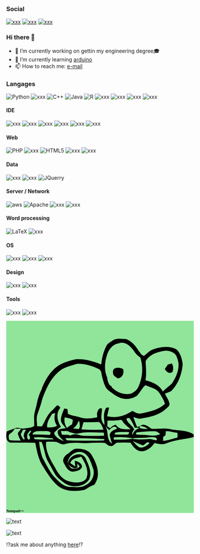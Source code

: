 ### Social
[![xxx](https://img.shields.io/badge/GitHub-181717.svg?style=for-the-badge&logo=GitHub&logoColor=white)](https://github.com/MaxenceRogerieux) [![xxx](https://img.shields.io/badge/LinkedIn-0A66C2.svg?style=for-the-badge&logo=LinkedIn&logoColor=white)](https://www.linkedin.com/in/maxence-rogerieux-2b2110241) [![xxx](https://img.shields.io/badge/Reed_my_CV-111111.svg?style=for-the-badge&logo=readdotcv&color=f10000)](https://github.com/MaxenceRogerieux/MaxenceRogerieux/blob/2fa85d4a95312f7c2554ae38e843beaeea55725b/CV_Stage_M1_Nantes.pdf)

### Hi there 👋

- 🔭 I’m currently working on gettin my engineering degree🎓
- 🌱 I’m currently learning [arduino](https://openclassrooms.com/forum/sujet/mooc-arduino)
- 📫 How to reach me: [e-mail](mailto:maxence.rogerieux@isen-ouest.yncrea.fr)

<!---
Source : https://dev.to/envoy_/150-badges-for-github-pnk
& https://badgen.net
& https://letchap.github.io/2013/03/01/memo-markdown-en-francais/

Site web :
https://img.shields.io/badge/website-000000?style=for-the-badge&logo=About.me&logoColor=white

GitHub:
https://img.shields.io/badge/GitHub-100000?style=for-the-badge&logo=github&logoColor=white

Linkedin :
https://img.shields.io/badge/LinkedIn-0077B5?style=for-the-badge&logo=linkedin&logoColor=white

Linktree :
https://img.shields.io/badge/linktree-39E09B?style=for-the-badge&logo=linktree&logoColor=white

Stack Overflow :
https://img.shields.io/badge/Stack_Overflow-FE7A16?style=for-the-badge&logo=stack-overflow&logoColor=white

Socials

Twitch :
https://img.shields.io/badge/Twitch-9146FF?style=for-the-badge&logo=twitch&logoColor=white

Youtube :
https://img.shields.io/badge/YouTube-FF0000?style=for-the-badge&logo=youtube&logoColor=white

Instagram :
https://img.shields.io/badge/Instagram-E4405F?style=for-the-badge&logo=instagram&logoColor=white

Spotify :
https://img.shields.io/badge/Spotify-1ED760?&style=for-the-badge&logo=spotify&logoColor=white

LANGUAGES

Google Analytics :
https://img.shields.io/badge/Google%20Analytics-E37400?style=for-the-badge&logo=google%20analytics&logoColor=white

RSS :
https://img.shields.io/badge/RSS-FFA500?style=for-the-badge&logo=rss&logoColor=white

Python :
https://img.shields.io/badge/Python-3776AB?style=for-the-badge&logo=python&logoColor=white

HTML :
https://img.shields.io/badge/HTML-239120?style=for-the-badge&logo=html5&logoColor=white

CSS :
https://img.shields.io/badge/CSS-239120?&style=for-the-badge&logo=css3&logoColor=white

JS :
https://img.shields.io/badge/JavaScript-F7DF1E?style=for-the-badge&logo=javascript&logoColor=black

Node JS :
https://img.shields.io/badge/Node.js-43853D?style=for-the-badge&logo=node.js&logoColor=white

HTML5 :
https://img.shields.io/badge/HTML5-E34F26?style=for-the-badge&logo=html5&logoColor=white

CSS3 :
https://img.shields.io/badge/CSS3-1572B6?style=for-the-badge&logo=css3&logoColor=white

Python :
https://img.shields.io/badge/Python-14354C?style=for-the-badge&logo=python&logoColor=white

C :
https://img.shields.io/badge/C-00599C?style=for-the-badge&logo=c&logoColor=white

C++ :
https://img.shields.io/badge/C%2B%2B-00599C?style=for-the-badge&logo=c%2B%2B&logoColor=white

Java :
https://img.shields.io/badge/Java-ED8B00?style=for-the-badge&logo=openjdk&logoColor=white

Php :
https://img.shields.io/badge/PHP-777BB4?style=for-the-badge&logo=php&logoColor=white

Arduino :
https://img.shields.io/badge/Arduino-00979D?style=for-the-badge&logo=Arduino&logoColor=white

Raspberry Pi :
https://img.shields.io/badge/Raspberry%20Pi-A22846?style=for-the-badge&logo=Raspberry%20Pi&logoColor=white

R :
https://img.shields.io/badge/R-276DC3?style=for-the-badge&logo=r&logoColor=white

Swift :
https://img.shields.io/badge/Swift-FA7343?style=for-the-badge&logo=swift&logoColor=white

Markdown :
https://img.shields.io/badge/Markdown-000000?style=for-the-badge&logo=markdown&logoColor=white

React :
https://img.shields.io/badge/React-20232A?style=for-the-badge&logo=react&logoColor=61DAFB

React native :
https://img.shields.io/badge/React_Native-20232A?style=for-the-badge&logo=react&logoColor=61DAFB

Vue js :
https://img.shields.io/badge/Vue.js-35495E?style=for-the-badge&logo=vue.js&logoColor=4FC08D

Angular :
https://img.shields.io/badge/Angular-DD0031?style=for-the-badge&logo=angular&logoColor=white

Angular.JS :
https://img.shields.io/badge/AngularJS-E23237?style=for-the-badge&logo=angularjs&logoColor=white

Bootstrap :
https://img.shields.io/badge/Bootstrap-563D7C?style=for-the-badge&logo=bootstrap&logoColor=white

JQuery :
https://img.shields.io/badge/jQuery-0769AD?style=for-the-badge&logo=jquery&logoColor=white

MySQL :
https://img.shields.io/badge/MySQL-00000F?style=for-the-badge&logo=mysql&logoColor=white
https://img.shields.io/badge/MySQL-005C84?style=for-the-badge&logo=mysql&logoColor=white

Postgresql :
https://img.shields.io/badge/PostgreSQL-316192?style=for-the-badge&logo=postgresql&logoColor=white
https://img.shields.io/badge/PostgreSQL-316192?style=for-the-badge&logo=postgresql&logoColor=white

Oracle :
https://img.shields.io/badge/Oracle-F80000?style=for-the-badge&logo=Oracle&logoColor=white

Unity :
https://img.shields.io/badge/Unity-100000?style=for-the-badge&logo=unity&logoColor=white

AWS :
https://img.shields.io/badge/Amazon_AWS-232F3E?style=for-the-badge&logo=amazon-aws&logoColor=white
https://img.shields.io/badge/Amazon_AWS-FF9900?style=for-the-badge&logo=amazonaws&logoColor=white

Apache :
![Apache](https://img.shields.io/badge/apache-%23D42029.svg?style=for-the-badge&logo=apache&logoColor=white)

LaTex :
![LaTeX](https://img.shields.io/badge/latex-%23008080.svg?style=for-the-badge&logo=latex&logoColor=white)

MICROSOFT

Excel :
https://img.shields.io/badge/Microsoft_Excel-217346?style=for-the-badge&logo=microsoft-excel&logoColor=white

PWP :
https://img.shields.io/badge/Microsoft_PowerPoint-B7472A?style=for-the-badge&logo=microsoft-powerpoint&logoColor=white

Office :
https://img.shields.io/badge/Microsoft_Office-D83B01?style=for-the-badge&logo=microsoft-office&logoColor=white

Word :
https://img.shields.io/badge/Microsoft_Word-2B579A?style=for-the-badge&logo=microsoft-word&logoColor=white

Microsoft :
https://img.shields.io/badge/Microsoft-666666?style=for-the-badge&logo=microsoft&logoColor=white

Powershell :
https://img.shields.io/badge/Powershell-2CA5E0?style=for-the-badge&logo=powershell&logoColor=white


OS
Debian :
https://img.shields.io/badge/Debian-A81D33?style=for-the-badge&logo=debian&logoColor=white

IOS :
https://img.shields.io/badge/iOS-000000?style=for-the-badge&logo=ios&logoColor=white

Linux :
https://img.shields.io/badge/Linux-FCC624?style=for-the-badge&logo=linux&logoColor=black

Mac OS :
https://img.shields.io/badge/mac%20os-000000?style=for-the-badge&logo=apple&logoColor=white

Windows :
https://img.shields.io/badge/Windows-0078D6?style=for-the-badge&logo=windows&logoColor=white

Design

AI :
https://img.shields.io/badge/Adobe%20Illustrator-FF9A00?style=for-the-badge&logo=adobe%20illustrator&logoColor=white

PS :
https://img.shields.io/badge/Adobe%20Photoshop-31A8FF?style=for-the-badge&logo=Adobe%20Photoshop&logoColor=black

Premiere :
https://img.shields.io/badge/Adobe%20Premiere%20Pro-9999FF?style=for-the-badge&logo=Adobe%20Premiere%20Pro&logoColor=white

Canva :
https://img.shields.io/badge/Canva-%2300C4CC.svg?&style=for-the-badge&logo=Canva&logoColor=white

Figma :
https://img.shields.io/badge/Figma-F24E1E?style=for-the-badge&logo=figma&logoColor=white

Education

Duolingo :
https://img.shields.io/badge/Duolingo-58CC02?style=for-the-badge&logo=Duolingo&logoColor=white

IDE

Android Studio :
https://img.shields.io/badge/Android_Studio-3DDC84?style=for-the-badge&logo=android-studio&logoColor=white

Clion :
https://img.shields.io/badge/CLion-000000?style=for-the-badge&logo=clion&logoColor=white

Colab :
https://img.shields.io/badge/Colab-F9AB00?style=for-the-badge&logo=googlecolab&color=525252

Eclipse :
https://img.shields.io/badge/Eclipse-2C2255?style=for-the-badge&logo=eclipse&logoColor=white

Intellij IDEA :
https://img.shields.io/badge/IntelliJ_IDEA-000000.svg?style=for-the-badge&logo=intellij-idea&logoColor=white

NotePad++ :
https://img.shields.io/badge/Notepad++-90E59A.svg?style=for-the-badge&logo=notepad%2B%2B&logoColor=black

PHP storm :
http://img.shields.io/badge/-PHPStorm-181717?style=for-the-badge&logo=phpstorm&logoColor=white

Pycharm :
https://img.shields.io/badge/PyCharm-000000.svg?&style=for-the-badge&logo=PyCharm&logoColor=white

Rstudio :
https://img.shields.io/badge/RStudio-75AADB?style=for-the-badge&logo=RStudio&logoColor=white

VSCode :
https://img.shields.io/badge/Visual_Studio_Code-0078D4?style=for-the-badge&logo=visual%20studio%20code&logoColor=white

App

Notion :
https://img.shields.io/badge/Notion-000000?style=for-the-badge&logo=notion&logoColor=white

Overleaf :
https://img.shields.io/badge/Overleaf-47A141?style=for-the-badge&logo=Overleaf&logoColor=white

Prezi :
https://img.shields.io/badge/Prezi-3181FF?style=for-the-badge&logo=prezi&logoColor=white

Trello :
https://img.shields.io/badge/Trello-0052CC?style=for-the-badge&logo=trello&logoColor=white

GIT :
https://img.shields.io/badge/GIT-E44C30?style=for-the-badge&logo=git&logoColor=white

Others

build with love : http://ForTheBadge.com/images/badges/built-with-love.svg
ask me anything : https://img.shields.io/badge/Ask%20me-anything-1abc9c.svg
folower : https://img.shields.io/github/followers/{username}.svg?style=social&label=Follow&maxAge=2592000
stats graph : https://github-readme-stats.vercel.app/api?username={username}&theme=blue-green
stats : https://github-readme-stats.vercel.app/api/top-langs/?username={username}&theme=blue-green
stats : https://starchart.cc/{username}/{repo}.svg

watch : https://img.shields.io/github/watchers/{username}/{repo-name}.svg
stars : https://img.shields.io/github/stars/{username}/{repo-name}.svg
fork : https://img.shields.io/github/forks/{username}/{repo-name}.svg
DL : https://img.shields.io/github/downloads/{username}/{repo-name}/total.svg

Pull :
https://img.shields.io/github/issues-pr/{username}/{repo-name}.svg
https://img.shields.io/github/issues-pr-closed/{username}/{repo-name}.svg

Issues :
https://img.shields.io/github/issues/{username}/{repo-name}.svg
https://img.shields.io/github/issues-closed/{username}/{repo-name}.svg


-->
### Langages
![Python](https://img.shields.io/badge/Python-14354C?style=for-the-badge&logo=python&logoColor=white) ![xxx](https://img.shields.io/badge/C-A8B9CC.svg?style=for-the-badge&logo=C&logoColor=black) ![C++](https://img.shields.io/badge/C%2B%2B-00599C?style=for-the-badge&logo=c%2B%2B&logoColor=white) ![Java](https://img.shields.io/badge/Java-ED8B00?style=for-the-badge&logo=openjdk&logoColor=white) ![R](https://img.shields.io/badge/R-276DC3.svg?style=for-the-badge&logo=R&logoColor=white) ![xxx](https://img.shields.io/badge/STMicroelectronics-03234B.svg?style=for-the-badge&logo=STMicroelectronics&logoColor=white) ![xxx](https://img.shields.io/badge/Qt-41CD52.svg?style=for-the-badge&logo=Qt&logoColor=white) ![xxx](https://img.shields.io/badge/Processing%20Foundation-006699.svg?style=for-the-badge&logo=Processing-Foundation&logoColor=white) ![xxx](https://img.shields.io/badge/Debian-A81D33.svg?style=for-the-badge&logo=Debian&logoColor=white)
#### IDE
![xxx](https://img.shields.io/badge/JetBrains-000000.svg?style=for-the-badge&logo=JetBrains&logoColor=white) ![xxx](https://img.shields.io/badge/Visual%20Studio%20Code-007ACC.svg?style=for-the-badge&logo=Visual-Studio-Code&logoColor=white) ![xxx](https://img.shields.io/badge/RStudio-75AADB.svg?style=for-the-badge&logo=RStudio&logoColor=white) ![xxx](https://img.shields.io/badge/Google%20Colab-F9AB00.svg?style=for-the-badge&logo=Google-Colab&logoColor=white) ![xxx](https://img.shields.io/badge/Overleaf-47A141.svg?style=for-the-badge&logo=Overleaf&logoColor=white) ![xxx](https://img.shields.io/badge/Notepad++-90E59A.svg?style=for-the-badge&logo=Notepad++&logoColor=black)
#### Web
![PHP](https://img.shields.io/badge/PHP-777BB4.svg?style=for-the-badge&logo=PHP&logoColor=white) ![xxx](https://img.shields.io/badge/JavaScript-F7DF1E.svg?style=for-the-badge&logo=JavaScript&logoColor=black) ![HTML5](https://img.shields.io/badge/HTML5-E34F26.svg?style=for-the-badge&logo=HTML5&logoColor=white) ![xxx](https://img.shields.io/badge/CSS3-1572B6.svg?style=for-the-badge&logo=CSS3&logoColor=white) ![xxx](https://img.shields.io/badge/Bootstrap-7952B3.svg?style=for-the-badge&logo=Bootstrap&logoColor=white) 
#### Data
![xxx](https://img.shields.io/badge/MySQL-4479A1.svg?style=for-the-badge&logo=MySQL&logoColor=white) ![xxx](https://img.shields.io/badge/PostgreSQL-4169E1.svg?style=for-the-badge&logo=PostgreSQL&logoColor=white) ![JQuerry](https://img.shields.io/badge/jQuery-0769AD?style=for-the-badge&logo=jquery&logoColor=white)
#### Server / Network
![aws](https://img.shields.io/badge/Amazon%20AWS-232F3E.svg?style=for-the-badge&logo=Amazon-AWS&logoColor=white) ![Apache](https://img.shields.io/badge/Apache-D22128.svg?style=for-the-badge&logo=Apache&logoColor=white) ![xxx](https://img.shields.io/badge/Wireshark-1679A7.svg?style=for-the-badge&logo=Wireshark&logoColor=white) ![xxx](https://img.shields.io/badge/Cisco-1BA0D7.svg?style=for-the-badge&logo=Cisco&logoColor=white)
#### Word processing
![LaTeX](https://img.shields.io/badge/latex-%23008080.svg?style=for-the-badge&logo=latex&logoColor=white) ![xxx](https://img.shields.io/badge/Markdown-000000.svg?style=for-the-badge&logo=Markdown&logoColor=white)
#### OS
![xxx](https://img.shields.io/badge/Linux-FCC624.svg?style=for-the-badge&logo=Linux&logoColor=black) ![xxx](https://img.shields.io/badge/Windows-0078D4.svg?style=for-the-badge&logo=Windows&logoColor=white) ![xxx](https://img.shields.io/badge/Android-3DDC84.svg?style=for-the-badge&logo=Android&logoColor=white)
#### Design
![xxx](https://img.shields.io/badge/Figma-F24E1E.svg?style=for-the-badge&logo=Figma&logoColor=white) ![xxx](https://img.shields.io/badge/Adobe%20Illustrator-FF9A00.svg?style=for-the-badge&logo=Adobe-Illustrator&logoColor=white)
#### Tools
![xxx](https://img.shields.io/badge/Git-F05032.svg?style=for-the-badge&logo=Git&logoColor=white) ![xxx](https://img.shields.io/badge/Trello-0052CC.svg?style=for-the-badge&logo=Trello&logoColor=white)

<div class="card h-100" style="background-color: rgb(144, 229, 154);" data-clipboard-text="https://img.shields.io/badge/Notepad++-90E59A.svg?style=for-the-badge&amp;logo=Notepad++&amp;logoColor=black"><div class="img-badge" style="color: black; fill: black;"><div style="font: bold 10px Verdana;"><svg role="img" viewBox="0 0 24 24" xmlns="http://www.w3.org/2000/svg"><title>Notepad++</title><path d="M14.443 2.285c-.305.005-.6.06-.853.248-.256.168-.546.32-.723.578a6.273 6.273 0 00-.71 2.463c-1.009-.413-2.08-.716-3.177-.676a8.602 8.602 0 00-1.93.604c-1.26.657-2.058 1.943-2.53 3.246a6.84 6.84 0 00-.604 1.805c-.107.568-.322 1.115-.357 1.695-.002.394.029.788.023 1.182-.422.263-.926.245-1.398.328-.34-.008-.67-.18-1.014-.07-.36.172-.75.269-1.111.437-.087.51-.166 1.225.457 1.424 1.064-.002 2.132.002 3.195.021.192.98.38 1.99.898 2.86.613.987 1.213 2.025 2.147 2.75.888.593 2.02.617 3.039.441.387-.043.656-.35 1.004-.492.212-.126.527-.156.607-.428.698-1.13.163-2.531-.47-3.56-.403-.707-1.275-.853-2.018-.82-.436.065-.712.44-1.063.667-.388.235-.761.735-.468 1.186.251.473.561 1.107 1.193 1.074.399-.046.932-.136 1.106-.553.077-.505-.519-.748-.92-.838.019.247.045.494.07.743-.207-.143-.415-.28-.625-.418.128-.667.87-.65 1.38-.854.52.81 1.068 1.852.645 2.815-.489.612-1.37.535-2.054.375-.894-.137-1.487-.933-1.881-1.682-.594-1.035-1.323-2.145-1.196-3.387.417-.021.834-.02 1.25.004.398.094.752.438 1.182.27.922-.252 1.881-.1 2.822-.11.74-.052 1.484-.062 2.225-.031.268.073.411.4.72.38.358.12.558-.246.827-.4a17.954 17.954 0 011.79.002c.283.494.706 1.022 1.31 1.092.734.027 1.356-.493 1.753-1.064.52.117 1.082.282 1.586.021 1.095-.464 2.3-.464 3.43-.785v-.322c-.907-.61-2.027-.441-3.043-.695-.775-.133-1.562-.012-2.34-.022-.345-.236-.683-.509-1.119-.537-.134.059-.27.113-.404.168.356.04.728.12.994.38-.336-.02-.684-.004-1.002-.126-.428.157-.835.4-.902.894-.182-.255.083-.493.189-.72-.24-.507-.826-.768-.994-1.315a.289.289 0 01.48-.008c.234.345.426.715.573 1.104.217.013.435.027.654.045v-.25c-.109.045-.216.09-.322.142-.189-.412-.351-.837-.485-1.271.258.062.506.155.766.207 1.176-.184 2.439-.412 3.36-1.232.194-.2.542-.37.484-.698-.057-.474-.402-.841-.573-1.277.267-.101.535-.2.793-.32.918-.899 1.377-2.185 1.477-3.448-.092-.673-.282-1.413-.803-1.886-.95-.48-2.07-.324-3.035.025-.437.174-.76.527-1.123.813-.296-.066-.477-.41-.672-.633-.375-.64-.89-1.235-1.596-1.51-.293-.011-.608-.055-.914-.05zm.395.516c.59.02 1.109.506 1.443.972.222.37.524.682.885.916a5.218 5.218 0 01-.277 3.791c-.167.375-.519.605-.864.795-.91.267-1.874-.133-2.521-.783l.012-.094c-.458-.214-.537-.767-.616-1.21-.39-.893-.293-1.916-.006-2.823.212-.71.756-1.39 1.526-1.498a1.12 1.12 0 01.418-.066zm5.592 1.025c.616.002 1.29.28 1.44.926.48 1.112-.052 2.344-.688 3.273-.368.345-.792.627-1.137 1-.425-.844-1.359-1.219-2.223-1.437.16-.808.04-1.628.022-2.44.468-.835 1.44-1.154 2.326-1.304.084-.011.172-.018.26-.018zm.775 1.62a7.73 7.73 0 01-.523.138c-.125.181-.252.363-.381.545.141.372.636.718.984.38a1.297 1.297 0 00-.08-1.064c-.178-.318 0 0 0 0zm-11.988.046c.9-.011 1.793.272 2.601.653.38.153.353.6.438.933.065.26.14.516.217.774.126.383.292.78.62 1.037.546.418 1.108.867 1.794 1.025a2.425 2.425 0 001.787-.303c.45-.404.668-1.007 1.137-1.396.44.215.927.318 1.351.568.44.278.653.777.912 1.207.09.194.164.392.242.588-.786.782-1.936.988-2.974 1.23-.43.128-.829-.096-1.186-.304-.184.101-.367.209-.552.309a3.718 3.718 0 01-2.145.45 32.773 32.773 0 01-.55-.072c.084-.376.182-.749.259-1.127-.092.008-.277.02-.37.026-.31.476-.325 1.052-.263 1.597.015.207.028.413.037.62a1.573 1.573 0 01-.408-.932c.016-.391.065-.778.1-1.168-.41-.177-.571.292-.647.596 0 .168.012.335.024.502-.714.163-1.48.246-2.188.011-.514-.168-1.075-.182-1.557-.445-.016-.2-.033-.398-.054-.596-.141-.026-.282-.051-.422-.08-.189.507-.452 1.021-.424 1.575.095.365.401.634.629.925-.335.098-.791.022-1.016.334-.135.601.413.948.772 1.319-.516-.19-1.089-.463-1.266-1.03.26-.302.554-.57.881-.797-.471-.698-.676-1.743-.066-2.421-.118-.143-.257-.39-.477-.268-.172.162-.318.35-.484.52-.7.533-.976 1.386-1.399 2.12-.205-.007-.41-.013-.615-.013l-.01-.254a4.621 4.621 0 01-.023-1.014c.153-.596.418-1.158.568-1.755l.051-.194.086-.293c.452-1.231 1.008-2.494 2.012-3.379.642-.636 1.563-.81 2.396-1.07.06-.003.122-.007.182-.008zm5.12.496c-.38-.012-.738.145-.675.596-.055.394.323.572.592.76.602-.003.872-.686.707-1.178a1.264 1.264 0 00-.623-.178zm-8.064 5.79a1.865 1.865 0 00.225 1.622c-.391.203-.826.213-1.256.211-.09-.648.318-1.202.621-1.736.137-.03.275-.062.41-.098zm1.213.544c.353.101.773.09 1.051.358-.042.174-.083.348-.113.525a5.16 5.16 0 00-.654.465 1.747 1.747 0 01-.284-1.348zm7.168.324c.211.023.262.279.4.407.236.306.573.512.852.775-.67.018-1.475.102-1.88-.562-.271.074-.543.183-.684.445l-.4-.217c-.005-.25.004-.502.025-.752h.457c.412.003.824-.028 1.23-.096zm-5.306.147c.02.336.18.73-.07 1.02-.246-.021-.492-.041-.733-.084.326-.195.567-.505.674-.87zm2.51.117c.315.24.445.634.591.986-.938.036-1.878.023-2.814-.039.064-.31.17-.61.252-.916.655-.02 1.313 0 1.97-.03zm.826.535c.152.184.318.355.498.512.24-.277.775-.727.998-.193-.363.174-.813.305-.934.742l-.012.053c.076.381.178.756.307 1.123-.773-.505-.391-1.548-.857-2.237zm-10.815.293c-.02.295-.422.42-.373.727.091.29.21.57.354.838-.491-.023-.989.003-1.475-.088-.046-.256-.161-.635.11-.805.259-.16.47-.389.615-.658.255.04.516.036.77-.014zm.66.153c-.208.362-.461.81-.138 1.191l-.176.078a2.664 2.664 0 01-.361-.676c.102-.184.195-.374.28-.566.132-.006.263-.015.395-.027zm.518.086l.033.08.11-.047c-.04.227-.205.391-.346.562.233.014.296.764-.041.557a10.992 10.992 0 01-.127-.225c.024-.227-.012-.48.181-.648l.055-.067.086-.095.049-.117zm3.943.074c.347.082.895-.121 1.11.166.31.05.603.197.92.205 1.122-.329 2.316-.154 3.47-.154.006.1.02.298.028.398-.869.033-1.737.036-2.604.014-.452-.003-.881-.307-1.338-.17-.2.018-.424.229-.6.043-.28-.003-.562-.012-.843-.018-.045-.17-.1-.34-.143-.484zm-2.428.017c.375.05.849-.096 1.131.225l-.12.27c-.74-.036-1.48-.043-2.221-.065.151-.495.8-.404 1.21-.43zm15.87.016c.502-.022.98.166 1.478.215.003.207.065.428-.035.623-.608.116-1.185.383-1.81.398.011-.168.02-.336.023-.506l.287-.187.057-.543zm-1.61.014c.102 0 .205.004.307.01.229.044.396.227.588.347-.552.275-1.181.207-1.772.127-.456-.062-.93.022-1.377-.115l.125-.225c.708-.06 1.416-.151 2.13-.144zm-3.761.097c.217.002.434.006.652.006.022.22-.071.326-.28.319-.517.014-1.034.012-1.55-.018-.05-.306.34-.249.525-.295.217-.013.435-.014.653-.012zm-.516.647c.542 0 1.083.051 1.615.152.744-.097 1.494-.005 2.235-.135.306.024.95-.115.876.371-.349.042-.674-.177-1.027-.14-.694.043-1.393.107-2.08-.045-.787.165-1.591.088-2.387.137a17.27 17.27 0 00-.021-.305c.268-.03.546-.024.789-.035zm-10.418.012c.6 0 1.203.111 1.803.132l.125.143c-.808-.002-1.622.062-2.426-.022a13.543 13.543 0 01-.104-.209c.2-.032.402-.044.602-.044zm3.426.119c.34.003.683.008 1.025.002 1.337.016 2.672.035 4.006.125a6.16 6.16 0 00-.098.168c-1.304.043-2.606.02-3.91.015l-.822-.029c-.067-.094-.134-.19-.201-.281zm8.642.39c.43.192.857.393 1.305.543.259-.104.615-.671.826-.26-.328.305-.791.614-1.26.51-.36-.17-.59-.52-.87-.793zm-11.984.07l.33.05c.363.841.38 1.81.873 2.599.284.467.518.96.793 1.432.287.492.762.824 1.207 1.162.955.702 2.52.596 3.197-.438.427-.922-.104-1.898-.474-2.74-.634-.996-2.29-.238-2.242.848.364.218.767.663 1.222.384a10.497 10.497 0 01-.013-.533c.108.12.19.261.296.383-.255.329-.67.314-1.045.262-.151-.168-.307-.331-.46-.496-.188-1.083 1.193-1.994 2.11-1.446.655.42.838 1.228 1.099 1.91.301.821-.144 1.793-.924 2.159-.601.388-1.346.234-2.018.234-.917-.044-1.515-.793-2.117-1.387-.58-.712-.958-1.557-1.41-2.351a7.712 7.712 0 01-.424-2.031z"></path></svg> <span>Notepad++</span></div></div></div>

<!---
Good themes :
gruvbox_light
vue
buefy
great-gatsby
slateorange
ambient_gradient
-->

![text](https://github-readme-stats.vercel.app/api?username=MaxenceRogerieux&theme=gruvbox_light "stats")

![text](https://github-readme-stats.vercel.app/api/top-langs/?username=MaxenceRogerieux&layout=compact&theme=gruvbox_light)

<!---
![text](https://github-readme-stats.vercel.app/api?username=MaxenceRogerieux&theme=vue "stats")
![text](https://github-readme-stats.vercel.app/api?username=MaxenceRogerieux&theme=buefy "stats")
![text](https://github-readme-stats.vercel.app/api?username=MaxenceRogerieux&theme=slateorange "stats")
![text](https://github-readme-stats.vercel.app/api?username=MaxenceRogerieux&theme=ambient_gradient "stats")
![text](https://github-readme-stats.vercel.app/api?username=MaxenceRogerieux&theme=great-gatsby "stats")
![text](https://github-readme-stats.vercel.app/api/top-langs/?username=MaxenceRogerieux&theme=great-gatsby "stats")
-->

⁉️ask me about anything [here](https://github.com/MaxenceRogerieux/MaxenceRogerieux/issues "Report an issue")⁉️
